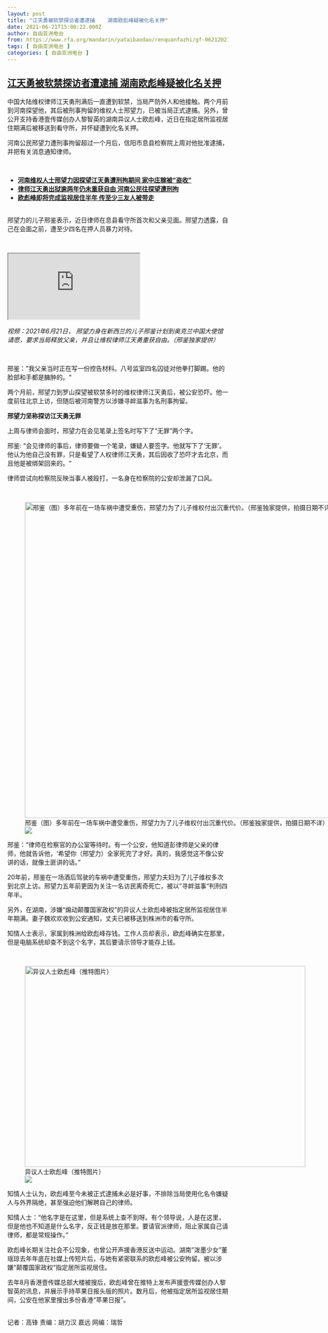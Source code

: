 ```yaml
---
layout: post
title: "江天勇被软禁探访者遭逮捕    湖南欧彪峰疑被化名关押"
date: 2021-06-21T15:00:22.000Z
author: 自由亚洲电台
from: https://www.rfa.org/mandarin/yataibaodao/renquanfazhi/gf-06212021092607.html
tags: [ 自由亚洲电台 ]
categories: [ 自由亚洲电台 ]
---
```

<!--1624287622000-->
[江天勇被软禁探访者遭逮捕    湖南欧彪峰疑被化名关押](https://www.rfa.org/mandarin/yataibaodao/renquanfazhi/gf-06212021092607.html)
------

<div>
<p>中国大陆维权律师江天勇刑满后一直遭到软禁，当局严防外人和他接触。两个月前到河南探望他，其后被刑事拘留的维权人士邢望力，已被当局正式逮捕。另外，曾公开支持香港壹传媒创办人黎智英的湖南异议人士欧彪峰，近日在指定居所监视居住期满后被移送到看守所，并怀疑遭到化名关押。</p><p>河南公民邢望力遭刑事拘留超过一个月后，信阳市息县检察院上周对他批准逮捕，并把有关消息通知律师。</p><p><br/></p><ul><li><span class="result-title"><strong><a class="state-published" href="https://www.rfa.org/mandarin/Xinwen/2-06042021080519.html">河南维权人士邢望力因探望江天勇遭刑拘期间 家中庄稼被“盗收”</a> <span class="discreet"> <span> <span class="searchresultdate"> </span></span></span></strong></span></li><li><span class="discreet"><span class="result-title"> <a class="state-published" href="https://www.rfa.org/mandarin/yataibaodao/renquanfazhi/gf-05192021105023.html"><strong>律师江天勇出狱逾两年仍未重获自由 河南公民往探望遭刑拘</strong></a> </span> <span> <span class="searchresultdate"> </span></span></span></li><li><span class="discreet"><span><span class="result-title"> <a class="state-published" href="https://www.rfa.org/mandarin/yataibaodao/renquanfazhi/hx0615a-06152021070452.html/6b275f6a5cf053735c065b8c621076d189c65c454f4f534a5e74-4f2081f35c114e0953cb4eba88ab5e268d70"><strong>欧彪峰即将完成监视居住半年 传至少三友人被带走</strong></a></span></span></span></li></ul><p><br/>邢望力的儿子邢鉴表示，近日律师在息县看守所首次和父亲见面。邢望力透露，自己在会面之前，遭至少四名在押人员暴力对待。</p><p><br/></p><p></p><div class="videoWrapper"><iframe itemprop="video" src="https://cdnapisec.kaltura.com/p/1251832/sp/125183200/embedIframeJs/uiconf_id/33031161/partner_id/1251832?iframeembed=true&amp;playerId=kaltura_player&amp;entry_id=1_1kcd44vu&amp;flashvars[streamerType]=auto"></iframe></div><p><em>视频：2021年6月21日， 邢望力身在新西兰的儿子邢鉴计划到奥克兰中国大使馆请愿，要求当局释放父亲，并且让维权律师江天勇重获自由。（邢鉴独家提供）</em></p><p><br/></p><p>邢鉴：”我父亲当时正在写一份控告材料。八号监室四名囚徒对他拳打脚踢。他的脸部和手都是臃肿的。“</p><p>两个月前，邢望力到罗山探望被软禁多时的维权律师江天勇后，被公安恐吓。他一度前往北京上访，但随后被河南警方以涉嫌寻衅滋事为名刑事拘留。</p><p><strong>邢望力坚称探访江天勇无罪</strong></p><p>上周与律师会面时，邢望力在会见笔录上签名时写下了“无罪”两个字。</p><p>邢鉴: “会见律师的事后，律师要做一个笔录，嫌疑人要签字。他就写下了‘无罪’。他认为他自己没有罪，只是看望了人权律师江天勇，其后因收了恐吓才去北京，而且他是被绑架回来的。“</p><p>律师尝试向检察院反映当事人被殴打，一名身在检察院的公安却泄漏了口风。</p><p><br/></p><p><figure class="image-richtext image-inline captioned" style="width:1280px;"><img alt="邢鉴（图）多年前在一场车祸中遭受重伤，邢望力为了儿子维权付出沉重代价。（邢鉴独家提供，拍摄日期不详）" height="720" src="https://www.rfa.org/mandarin/yataibaodao/renquanfazhi/gf-06212021092607.html/m0621gf-2.jpg/@@images/4ecebf81-bcc5-4538-8ce1-abcfde24e3fc.jpeg" title="M0621GF-2.jpg" width="1280"/><figcaption class="image-caption">邢鉴（图）多年前在一场车祸中遭受重伤，邢望力为了儿子维权付出沉重代价。（邢鉴独家提供，拍摄日期不详）</figcaption><small></small><div id="zoomattribute"><a data-caption="邢鉴（图）多年前在一场车祸中遭受重伤，邢望力为了儿子维权付出沉重代价。（邢鉴独家提供，拍摄日期不详）" data-fancybox="" href="https://www.rfa.org/mandarin/yataibaodao/renquanfazhi/gf-06212021092607.html/m0621gf-2.jpg" id="single_image" title="邢鉴（图）多年前在一场车祸中遭受重伤，邢望力为了儿子维权付出沉重代价。（邢鉴独家提供，拍摄日期不详）"><img src="/++plone++rfa-resources/img/icon-zoom.png"/></a></div></figure></p><p>邢鉴：“律师在检察官的办公室等待时。有一个公安，他知道彭律师是父亲的律师，他就告诉他，‘希望你（邢望力）全家死完了才好。真的，我感觉这不像公安讲的话，就像土匪讲的话。”</p><p>20年前，邢鉴在一场酒后驾驶的车祸中遭受重伤，邢望力夫妇为了儿子维权多次到北京上访。邢望力五年前更因为关注一名访民离奇死亡，被以”寻衅滋事“判刑四年半。</p><p>另外，在湖南，涉嫌“煽动颠覆国家政权”的异议人士欧彪峰被指定居所监视居住半年期满。妻子魏欢欢收到公安通知，丈夫已被移送到株洲市的看守所。</p><p>知情人士表示，家属到株洲给欧彪峰存钱。工作人员却表示，欧彪峰确实在那里，但是电脑系统却查不到这个名字，其后要请示领导才能存上钱。</p><p><br/></p><p><figure class="image-richtext image-inline captioned" style="width:640px;"><img alt="异议人士欧彪峰（推特图片）" height="458" src="https://www.rfa.org/mandarin/yataibaodao/renquanfazhi/gf-06212021092607.html/bce-rjicuaa85dj.jpg/@@images/f69b9d55-41ba-4ac7-9da7-cc4855faac11.jpeg" title="BcE-RjICUAA85dj.jpg" width="640"/><figcaption class="image-caption">异议人士欧彪峰（推特图片）</figcaption><small></small><div id="zoomattribute"><a data-caption="异议人士欧彪峰（推特图片）" data-fancybox="" href="https://www.rfa.org/mandarin/yataibaodao/renquanfazhi/gf-06212021092607.html/bce-rjicuaa85dj.jpg" id="single_image" title="异议人士欧彪峰（推特图片）"><img src="/++plone++rfa-resources/img/icon-zoom.png"/></a></div></figure></p><p>知情人士认为，欧彪峰至今未被正式逮捕未必是好事，不排除当局使用化名令嫌疑人与外界隔绝，甚至强迫他们解聘自己的律师。</p><p>知情人士：“他名字是在这里，但是系统上查不到呀。有个领导说，人是在这里，但是他也不知道是什么名字，反正钱是放在那里。要请官派律师，阻止家属自己请律师，都是常规操作。”</p><p>欧彪峰长期关注社会不公现象，也曾公开声援香港反送中运动。湖南”泼墨少女”董瑶琼去年年底在社媒上传短片后，与她有紧密联系的欧彪峰被公安拘留。被以涉嫌“颠覆国家政权”指定居所监视居住。</p><p>去年8月香港壹传媒总部大楼被搜后，欧彪峰曾在推特上发布声援壹传媒创办人黎智英的讯息，并展示手持苹果日报头版的照片。数月后，他被指定居所监视居住期间，公安在他家里搜出多份香港“苹果日报”。</p><p><br/>记者：高锋 责编：胡力汉  嘉远   网编：瑞哲</p>
</div>
